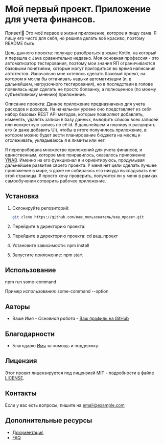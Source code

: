 # Мой первый проект. Приложение для учета финансов.

Привет!👋 Это моё первое в жизни приложение, которое я пишу сама. Я пишу его чисто для себя, но решила делать всё красиво, поэтому README быть.

Цель данного проекта: получше разобраться в языке Kotlin, на который я перешла с Java сравнительно недавно. Моя основная профессия - это автоматизатор тестирования, поэтому мои знания ЯП ограничиваются базовыми понятиями, которые могут пригодиться во время написания автотестов.
Изначально мне хотелось сделать базовый проект, на котором я могла бы оттачивать навыки автоматизации (и, в дальнейшем, нагрузочного тестирования), но в последствии в голове появилась идея сделать не просто болванку, а полноценное (по моему субъективному мнению) приложение.

Описание проекта: Данное приложение предназначено для учета расходов и доходов. На начальном уровне оно представляет из себя набор базовых REST API методов, которые позволяют добавлять, изменять, удалять записи в базу данных, выводить список всех записей или конкретную запись по её id.
В дальнейшем я планирую расширять его (и даже добавить UI), чтобы в итоге получилось приложение, в котором можно будет вести планирование бюджета на месяц и отслеживать, укладываюсь я в лимиты или нет.

Я перепробовала множество приложений для учета финансов, и единственным, которое мне понравилось, оказалось приложение [YNAB](https://www.ynab.com/). Именно на его функционал я и ориентируюсь, продумывая дальнейшее развитие своего проекта.
У меня нет цели сделать лучшее приложение в мире, я даже не собираюсь его никуда выкладывать вне этой страницы. Я просто хочу проверить, получится ли у меня в рамках самообучения сотворить рабочее приложение.


## Установка

1. Склонируйте репозиторий:
    ```sh
    git clone https://github.com/ваш_пользователь/ваш_проект.git
2. Перейдите в директорию проекта:
    
2. Перейдите в директорию проекта:
        cd ваш_проект
    
3. Установите зависимости:
        npm install
    
4. Запустите приложение:
        npm start
    

## Использование

npm run some-command

Пример использования:
some-command --option

## Авторы

* Ваше Имя - *Основная работа* - [Ваш профиль на GitHub](https://github.com/ваш_пользователь)

## Благодарности

* Благодарю [Имя](ссылка) за помощь и поддержку.

## Лицензия

Этот проект лицензируется под лицензией MIT - подробности в файле [LICENSE](LICENSE).

## Контакты

Если у вас есть вопросы, пишите на email@example.com

## Дополнительные ресурсы

* [Документация](ссылка)
* [FAQ](ссылка)
```
